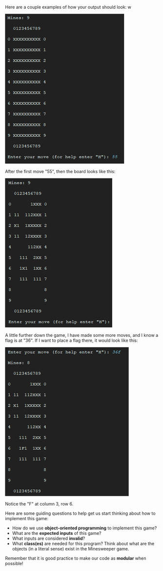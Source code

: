 Here are a couple examples of how your output should look:  w

![Capture](./Capture.PNG)

After the first move "55", then the board looks like this:

![Capture(2)](./Capture(2).PNG)

A little further down the game, I have made some more moves, and I know a flag is at "36". If I want to place a flag there, it would look like this:

![Capture(3)](./Capture(3).PNG)

Notice the "F" at column 3, row 6. 

Here are some guiding questions to help get us start thinking about how to implement this game: 

- How do we use **object-oriented programming** to implement this game? 
- What are the **expected inputs** of this game? 
- What inputs are considered **invalid**?
- What **class(es)** are needed for this program? Think about what are the objects (in a literal sense) exist in the Minesweeper game. 

Remember that it is good practice to make our code as **modular** when possible!
